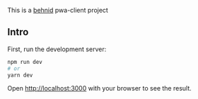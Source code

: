This is a [behnid](https://behnid.com/) pwa-client project  
## Intro

First, run the development server:

```bash
npm run dev
# or
yarn dev
```

Open [http://localhost:3000](http://localhost:3000) with your browser to see the result.